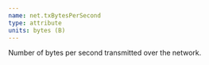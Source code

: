 ```yaml
---
name: net.txBytesPerSecond
type: attribute
units: bytes (B)
---
```


Number of bytes per second transmitted over the network.
